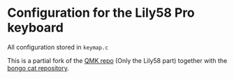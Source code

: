 # Configuration for the Lily58 Pro keyboard

All configuration stored in `keymap.c`

This is a partial fork of the [QMK repo](https://github.com/qmk/qmk_firmware) (Only the Lily58 part) together with the [bongo cat repository](https://github.com/Rwarcards762/lily58_bongocat).

